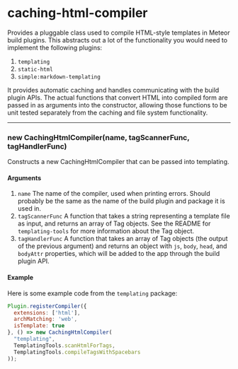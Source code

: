 # caching-html-compiler

Provides a pluggable class used to compile HTML-style templates in Meteor build plugins. This abstracts out a lot of the functionality you would need to implement the following plugins:

1. `templating`
2. `static-html`
3. `simple:markdown-templating`

It provides automatic caching and handles communicating with the build plugin APIs. The actual functions that convert HTML into compiled form are passed in as arguments into the constructor, allowing those functions to be unit tested separately from the caching and file system functionality.

-------

### new CachingHtmlCompiler(name, tagScannerFunc, tagHandlerFunc)

Constructs a new CachingHtmlCompiler that can be passed into templating.

#### Arguments

1. `name` The name of the compiler, used when printing errors. Should probably be the same as the name of the build plugin and package it is used in.
2. `tagScannerFunc` A function that takes a string representing a template file as input, and returns an array of Tag objects. See the README for `templating-tools` for more information about the Tag object.
3. `tagHandlerFunc` A function that takes an array of Tag objects (the output of the previous argument) and returns an object with `js`, `body`, `head`, and `bodyAttr` properties, which will be added to the app through the build plugin API.

#### Example

Here is some example code from the `templating` package:

```js
Plugin.registerCompiler({
  extensions: ['html'],
  archMatching: 'web',
  isTemplate: true
}, () => new CachingHtmlCompiler(
  "templating",
  TemplatingTools.scanHtmlForTags,
  TemplatingTools.compileTagsWithSpacebars
));
```
